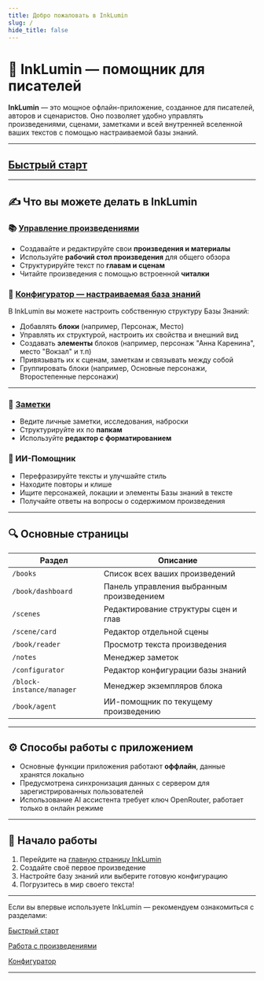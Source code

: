 ```yaml
---
title: Добро пожаловать в InkLumin
slug: /
hide_title: false
---
```


# 📖 InkLumin — помощник для писателей

**InkLumin** — это мощное офлайн-приложение, созданное для писателей, авторов и сценаристов. Оно позволяет удобно управлять произведениями, сценами, заметками и всей внутренней вселенной ваших текстов с помощью настраиваемой базы знаний.

---
## [Быстрый старт](./docs/intro)

---

## ✍️ Что вы можете делать в InkLumin

### 📚 [Управление произведениями](./docs/books)
- Создавайте и редактируйте свои **произведения и материалы**
- Используйте **рабочий стол произведения** для общего обзора
- Структурируйте текст по **главам и сценам**
- Читайте произведения с помощью встроенной **читалки**

### 🧱 [Конфигуратор — настраиваемая база знаний](./docs/configurator) 
В InkLumin вы можете настроить собственную структуру Базы Знаний:
- Добавлять **блоки** (например, Персонаж, Место)
- Управлять их структурой, настроить их свойства и внешний вид
- Создавать **элементы** блоков (например, персонаж "Анна Каренина", место "Вокзал" и т.п)
- Привязывать их к сценам, заметкам и связывать между собой
- Группировать блоки (например, Основные персонажи, Второстепенные персонажи)
---

### 📝 [Заметки](./docs/notes) 
- Ведите личные заметки, исследования, наброски
- Структурируйте их по **папкам**
- Используйте **редактор с форматированием**

### 🤖 ИИ-Помощник
- Перефразируйте тексты и улучшайте стиль
- Находите повторы и клише
- Ищите персонажей, локации и элементы Базы знаний в тексте
- Получайте ответы на вопросы о содержимом произведения

---

## 🔍 Основные страницы

| Раздел | Описание |
|--------|----------|
| `/books` | Список всех ваших произведений |
| `/book/dashboard` | Панель управления выбранным произведением |
| `/scenes` | Редактирование структуры сцен и глав |
| `/scene/card` | Редактор отдельной сцены |
| `/book/reader` | Просмотр текста произведения |
| `/notes` | Менеджер заметок |
| `/configurator` | Редактор конфигурации базы знаний |
| `/block-instance/manager` | Менеджер экземпляров блока |
| `/book/agent` | ИИ-помощник по текущему произведению |

---

## ⚙️ Способы работы с приложением

- Основные функции приложения работают **оффлайн**, данные хранятся локально
- Предусмотрена синхронизация данных с сервером для зарегистрированных пользователей
- Использование AI ассистента требует ключ OpenRouter, работает только в онлайн режиме 

---

## 📘 Начало работы

1. Перейдите на [главную страницу InkLumin](https://app.inklumin.ru)
2. Создайте своё первое произведение
3. Настройте базу знаний или выберите готовую конфигурацию
4. Погрузитесь в мир своего текста!

---

Если вы впервые используете InkLumin — рекомендуем ознакомиться с разделами:

[Быстрый старт](./docs/intro)

[Работа с произведениями](./docs/books)

[Конфигуратор](./docs/configurator)

---
